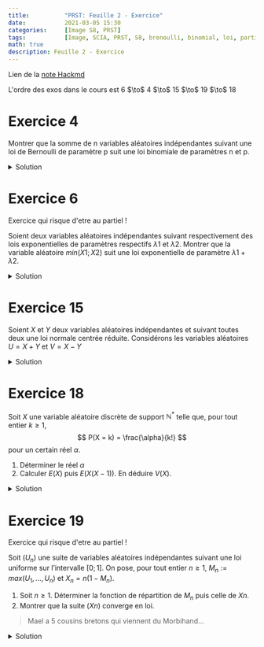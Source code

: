 ```yaml
---
title:          "PRST: Feuille 2 - Exercice"
date:           2021-03-05 15:30
categories:     [Image S8, PRST]
tags:           [Image, SCIA, PRST, S8, brenoulli, binomial, loi, partiel]
math: true
description: Feuille 2 - Exercice
---
```

Lien de la [note Hackmd](https://hackmd.io/@lemasymasa/BJH0y8-X_)

<div class="alert alert-info" role="alert" markdown="1">
L'ordre des exos dans le cours est 6 $\to$ 4 $\to$ 15 $\to$ 19 $\to$ 18
</div>

# Exercice 4

Montrer que la somme de n variables aléatoires indépendantes suivant une loi de Bernoulli de paramètre p suit une loi binomiale de paramètres n et p.

<details markdown="1">
<summary>Solution</summary>
$1^{ere}$ etape: Fonction caracteristique de $\mathcal B(n,p)$, Pour $k\in\{0,1,2,...,n\}$

<div class="alert alert-danger" role="alert" markdown="1">
$$
P(X=k)=\binom{n}{k}p^k(1-p)^{n-k}
$$
</div>

$$
\begin{aligned}
E(e^{itX})&=\sum_{k=0}^{n}e^{itk}P(X=k)\\
&= \sum_{k=0}^{n}e^{itk}\binom{n}{k}p^k(1-p)^{n-k}\\
&= \sum_{k=0}^{n}\binom{n}{k}a^kb^{n-k} = (pe^{it}+n-p)
\end{aligned}
$$

$2^e$ etape: Soient $X_1,...,X_n$ $n$ v.a. independantes de loi $\mathcal B(p)$ 

$$
\begin{aligned}
\phi_{X_1+...+X_n}(t) &= (\phi_{X_1}(t))^1\\
\phi_{X_1+...+X_n}'(t) &= (pe^{it} + 1 - p)^n
\end{aligned}
$$

</details>

# Exercice 6
<div class="alert alert-danger" role="alert" markdown="1">
Exercice qui risque d'etre au partiel !
</div>

Soient deux variables aléatoires indépendantes suivant respectivement des lois exponentielles de paramètres respectifs $\lambda1$ et $\lambda2$. Montrer que la variable aléatoire $min(X1; X2)$ suit une loi exponentielle de paramètre $\lambda1 + \lambda2$.

<details markdown="1">
<summary>Solution</summary>

On cherche:

$$
\begin{aligned}
Y&=min(X1, X2)\\
R_Y(x) &= e^{-(\lambda_1+\lambda_2)x}
\end{aligned}
$$

On pose $Y=\min(X_1,X_2)$. Par definition, pour $x\gt0$:

$$
\begin{aligned}
R_Y(x) &= P(Y\gt x)\\
&= P(min(X_1, X_2)\gt x)
\end{aligned}
$$

<div class="alert alert-warning" role="alert" markdown="1">
Point de logique: si le minimum est plus grand que $x$ alors les 2 sont plus grnads que $x$.
</div>

$$
R_Y(x) = P(\{X_1\gt x\}\cap\{X_2\gt x\})
$$

$X_1$ et $X_2$ sont independantes donc:

$$
\begin{aligned}
R_Y(x) &= P(X_1\gt X_2)P(X_2\gt x) = e^{-\lambda_1x}\times e^{-\lambda_1x}\\
&= e^{-(\lambda_1+\lambda_2)x}
\end{aligned}
$$

Conclusion: $Y\sim \xi(\lambda_1+\lambda_2)$

</details>

# Exercice 15
Soient $X$ et $Y$ deux variables aléatoires indépendantes et suivant toutes deux une loi normale centrée réduite. Considérons les variables aléatoires $U = X + Y$ et $V = X − Y$

<details markdown="1">
<summary>Solution</summary>
1. 

$$
\begin{pmatrix}
    U\\
    V
\end{pmatrix} =
\begin{pmatrix}
    1 &1\\
    1 &-1
\end{pmatrix}
\begin{pmatrix}
    X\\
    Y
\end{pmatrix}
$$

On pose:

$$
A=
\begin{pmatrix}
    1 &1\\
    1 &-1
\end{pmatrix}
$$

Toute combinaison lineaire de $U$ et $V$ es une combinaison de $X$ et $Y$, comme ce sont des vecteurs gaussien alors $(U,V)^T$ est un vecteur gaussien.

2.

$$
\begin{aligned} 
E(U)&=E(X+Y)=E(X)+E(Y)=0 \\
E(V)&=E(X-Y)=E(X)-E(Y)=0\\
E(UV)&=E(X^2-Y^2)=E(X^2)-E(Y^2)
\end{aligned}
$$

$X$ et $Y$  sont centrees.
$$
\begin{aligned}
VM(X)&=E(X^2)-\underbrace{E(X)^2}_{=0}\\
E(X^2)&=E(Y^2)=1\\
E(UV)&=1-1=0\\
Cov(U,V)&=0-0=0
\end{aligned}
$$

</details>

# Exercice 18
Soit $X$ une variable aléatoire discrète de support $\mathbb N^*$ telle que, pour tout entier $k \ge 1$,
$$
P(X = k) = \frac{\alpha}{k!}
$$
pour un certain réel $\alpha$.
1. Déterminer le réel $\alpha$
2. Calculer $E(X)$ puis $E(X(X − 1))$. En déduire $V(X)$.

<details markdown="1">
<summary>Solution</summary>

<div class="alert alert-danger" role="alert" markdown="1">
1. Par definition:

$$
\sum_{k\ge 1}P(X=k)=1
$$

</div>

$$
\sum_{k\ge1}\frac{\alpha}{k!}=1 \Rightarrow\alpha\sum_{k\ge1}\frac{1}{k!}
$$

<div class="alert alert-info" role="alert" markdown="1">
Developpement limite de $e^z$, $z\in\mathbb R$:

$$
e^{z}=\sum_{k\ge0}\frac{z^k}{k}=1
$$

</div>

$$
\begin{aligned}
\sum_{k\ge1}\frac{1}{k!}&=\sum_{k\ge0}\frac{1}{k!}=e-1\text{ developpement limite.}\\
\sum_{k\ge1}P(X=k)&=\alpha(e-1)\\ 
\text{donc } \alpha(e-1)&=1\Leftrightarrow\alpha=\frac{1}{e-1}
\end{aligned}
$$

Notons que $\alpha$ est positif.

2.
 
$$
\begin{aligned}
E(X) &= \sum_{k\ge1}X_{\alpha}P(X=k) = \sum_{k\ge1}\alpha\frac{k}{k!} = \alpha\sum_{k\ge1}\frac{1}{(k-1)!}\\
&= \alpha\sum_{j\ge0}\frac{1}{j!} = \alpha e = \frac{e}{e-1}
\end{aligned}
$$ 

Calculons $E(X(X-1))$:

$$
\begin{aligned}
E(X(X-1)) &= \sum_{k\ge1}k(k-1)P(X=k)\\
&= \sum_{k\ge1}k(k-1)\times\frac{\alpha}{k!}=\sum_{k\ge2}\frac{\alpha}{(k-2)!}\\
&= \sum_{j\ge0}\frac{\alpha}{j!}=\alpha e =  \frac{e}{e-1}\\
E(X(X-1)) + E(X) &= E(X^2) \text{ donc } E(X^2)=2 \frac{e}{e-1}\\
V(X)&=2 \frac{e}{e-1}-\biggr(\frac{e}{e-1}\biggr)^2\\
&= \frac{2e(e-1)e}{(e-1)^2} = \frac{e^2-2e}{(e-1)^2}
\end{aligned}
$$

</details>

# Exercice 19

<div class="alert alert-danger" role="alert" markdown="1">
Exercice qui risque d'etre au partiel !
</div>

Soit $(U_n)$ une suite de variables aléatoires indépendantes suivant une loi uniforme sur l’intervalle $[0; 1]$.
On pose, pour tout entier $n \ge 1$, $M_n := max(U_1, . . . , U_n)$ et $X_n = n(1−M_n)$.
1. Soit $n \ge 1$. Déterminer la fonction de répartition de $M_n$ puis celle de $Xn$.
2. Montrer que la suite $(Xn)$ converge en loi.

> Mael a 5 cousins bretons qui viennent du Morbihand...

<details markdown="1">
<summary>Solution</summary>
1.Soit $x$ un reel.

$$
\begin{aligned}
P(M_n\le x) &= P(max(U_1, . . . , U_n)\le x) = P(\{U_1\le x\}\cap...\cap\{U_n\le x\})\\
&= \Pi_{k=1}^n P(\{U_k\le x\}) = (P(U_1\le x))^n\\
&= (F(x))^n
\end{aligned}
$$

ou F designe la fonction de repartition.

Fonction de repartition de la loi $U([0;1])$:

$$
\begin{aligned}
F(x)&=
\begin{cases}
0 &\text{si } x\lt0\\
x &\text{si } x\in[0;1]\\
1 &\text{si } x\gt1
\end{cases}\\
\int_0^x1dt &= x\\
F_n(x)=P(M_n\le x) &=
\begin{cases}
0 &\text{si } x\lt0\\
x &\text{si } x\in[0;1]\\
1 &\text{si } x\gt1
\end{cases}\\
G_n(x) = P(X_n\le x) &= 1-P(X_n\gt x)\\
&= 1-P(n(1-M_n)\gt x)\\
&= 1-P(1-M_n\gt\frac{x}{n}) = 1 - P(-M_n\gt\frac{x}{n}-1)\\
&= 1-P(M_n\lt1-\frac{x}{n})\\ 
&=
\begin{cases}
1-0 &\text{si } 1-\frac{x}{n}\lt0\\
1-(1-\frac{x}{n}) &\text{si } 0\lt1-\frac{x}{n}\lt1\\
1-1 &\text{si } 1-\frac{x}{n}\gt1
\end{cases}\\
&=
\begin{cases}
0 &\text{si } x\lt0\\
1-(1-\frac{x}{n})^n &\text{si } x\in[0;n]\\
1 &\text{si } x\gt1
\end{cases}\\
\end{aligned}
$$

2.Quelle propriete du cours doit-on utiliser ?

Remarquons que:

$$
\lim_{n\to+\infty}G_n(x)=
\begin{cases}
0 &\text{ si } x\lt0\\
1-e^{-x}
\end{cases}\\
$$

Il s'agit de la fonction de repartition de la loi $\xi(1)$

Donc $X_n\Rightarrow^{\text{loi}} \xi(1)$

$\lim_{n\to+\infty}(1+\frac{z}{n})^n = e^{z}$ pour tout reel $z$.

</details>
